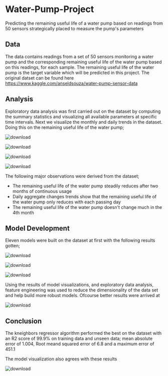 # Water-Pump-Project
Predicting the remaining useful life of a water pump based on readings from 50 sensors strategically placed to measure the pump's parameters
## Data
The data contains readings from a set of 50 sensors monitoring a water pump and the corresponding remaining useful life of the water pump based on this readings, for each sample. The remaining useful life of the water pump is the target variable which will be predicted in this project. The original datset can be found here https://www.kaggle.com/anseldsouza/water-pump-sensor-data
## Analysis
Exploratory data analysis was first carried out on the dataset by computing the summary statistics and visualizing all available parameters at specific time intervals. Next we visualize the monthly and daily trends in the dataset. Doing this on the remaining useful life of the water pump;

![download](https://user-images.githubusercontent.com/64379963/154838802-d5672472-d1c4-4dbf-98ce-8b37e8dfa13e.png)

![download](https://user-images.githubusercontent.com/64379963/154838877-c113fd31-58c3-4a4b-b0c2-7d0ae7b29d60.png)

![download](https://user-images.githubusercontent.com/64379963/154838908-35611db1-9ece-42f4-b838-a525f6ecf2a4.png)

![download](https://user-images.githubusercontent.com/64379963/154838939-00846050-49bf-4250-bf06-4f59c69fa7bf.png)

The following major observations were derived from the dataset;
<ul>
  <li> The remaining useful life of the water pump steadily reduces after two months of continuous usage</li>
  <li> Daily aggregate changes trends show that the remaining useful life of the water pump only reduces with each passing day</li>
  <li> The remaining useful life of the water pump doesn't change much in the 4th month</li>
</ul> 

## Model Development
Eleven models were built on the dataset at first with the following results gotten;

![download](https://user-images.githubusercontent.com/64379963/154839671-4fbb07dc-5875-4f7d-ba0f-d5e382dfeeae.png)

![download](https://user-images.githubusercontent.com/64379963/154839687-5a0cd1cc-be34-4b3b-9f08-26b7b60ad937.png)

![download](https://user-images.githubusercontent.com/64379963/154839707-fb6870bc-28c7-41a2-9245-76bebf4e2a4e.png)

Using the results of model visualizations, and exploratory data analysis, feature engineering was used to reduce the dimensionality of the data set and help build more robust models. Ofcourse better results were arrived at

![download](https://user-images.githubusercontent.com/64379963/154839815-f3469a78-a565-46f4-a191-010797fca3fb.png)

## Conclusion
The kneighbors regressor algorithm performed the best on the dataset with an R2 score of 99.9% on training data and unseen data; mean absolute error of 1.004, Root meand squared error of 6.8 and a maximum error of 451.1

The model visualization also agrees with these results

![download](https://user-images.githubusercontent.com/64379963/154839929-412467d3-e9a4-4b0a-950e-75d3c21675c6.png)
